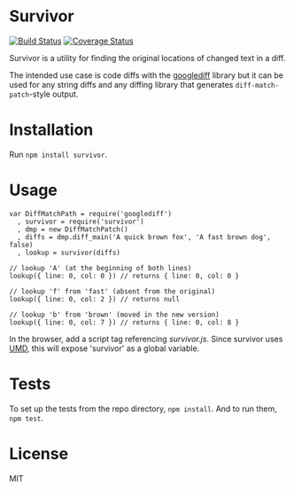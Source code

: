 Survivor
========

[![Build Status](https://secure.travis-ci.org/omphalos/survivor.png)](http://travis-ci.org/omphalos/survivor)
[![Coverage Status](https://coveralls.io/repos/omphalos/survivor/badge.svg?branch=master)](https://coveralls.io/r/omphalos/survivor?branch=master)

Survivor is a utility
for finding the original locations of changed text in a diff.

The intended use case is code diffs
with the [googlediff](https://www.npmjs.com/package/googlediff) library
but it can be used for any string diffs
and any diffing library that generates `diff-match-patch`-style output.

Installation
============

Run `npm install survivor`.

Usage
=====

    var DiffMatchPath = require('googlediff')
      , survivor = require('survivor')
      , dmp = new DiffMatchPatch()
      , diffs = dmp.diff_main('A quick brown fox', 'A fast brown dog', false)
      , lookup = survivor(diffs)

    // lookup 'A' (at the beginning of both lines)
    lookup({ line: 0, col: 0 }) // returns { line: 0, col: 0 }

    // lookup 'f' from 'fast' (absent from the original)
    lookup({ line: 0, col: 2 }) // returns null

    // lookup 'b' from 'brown' (moved in the new version)
    lookup({ line: 0, col: 7 }) // returns { line: 0, col: 8 }

In the browser, add a script tag referencing *survivor.js*.
Since survivor uses [UMD](https://github.com/umdjs/umd),
this will expose 'survivor' as a global variable.

Tests
=====

To set up the tests from the repo directory, `npm install`.
And to run them, `npm test`.

License
=======

MIT
